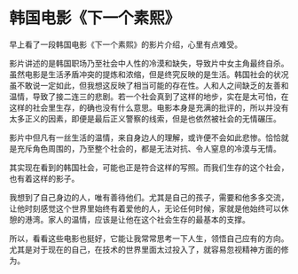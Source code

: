 # 韩国电影《下一个素熙》

早上看了一段韩国电影《下一个素熙》的影片介绍，心里有点难受。

影片讲述的是韩国职场乃至社会中人性的冷漠和缺失，导致片中女主角最终自杀。虽然电影是生活矛盾冲突的提炼和浓缩，但是终究反映的是生活。韩国社会的状况虽不敢说一定如此，但我想这反映了相当可能的存在性。人和人之间缺乏的友善和温情，导致了接二连三的悲剧。若一个社会真到了这样的地步，实在是太可怕，在这样的社会里生存，的确也没有什么意思。电影本身是充满的批评的，所以并没有太多正义的因素，即便是最后正义警察的线索，但是也依然被社会的无情碾压。

影片中但凡有一丝生活的温情，来自身边人的理解，或许便不会如此悲惨。恰恰就是充斥角色周围的，乃至整个社会的，都是无法对抗、令人窒息的冷漠与无情。

其实现在看到的韩国社会，可能也正是符合这样的写照。而我们生存的这个社会，也有着这样的影子。

我想到了自己身边的人，唯有善待他们。尤其是自己的孩子，需要和他多多交流，让他时刻感觉这个世界里始终有着爱他的人，无论任何时候，家就是他始终可以休憩的港湾。家人的温情，应该是让他在这个社会生存的最基本的支撑。

所以，看看这些电影也挺好，它能让我常常思考一下人生，领悟自己应有的方向。尤其是对于现在的自己，在技术的世界里面太过投入了，就容易忽视精神方面的修为。